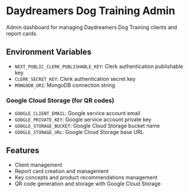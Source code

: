 # Daydreamers Dog Training Admin

Admin dashboard for managing Daydreamers Dog Training clients and report cards.

## Environment Variables

- `NEXT_PUBLIC_CLERK_PUBLISHABLE_KEY`: Clerk authentication publishable key
- `CLERK_SECRET_KEY`: Clerk authentication secret key
- `MONGODB_URI`: MongoDB connection string

### Google Cloud Storage (for QR codes)
- `GOOGLE_CLIENT_EMAIL`: Google service account email
- `GOOGLE_PRIVATE_KEY`: Google service account private key
- `GOOGLE_STORAGE_BUCKET`: Google Cloud Storage bucket name
- `GOOGLE_STORAGE_URL`: Google Cloud Storage base URL

## Features

- Client management
- Report card creation and management
- Key concepts and product recommendations management
- QR code generation and storage with Google Cloud Storage